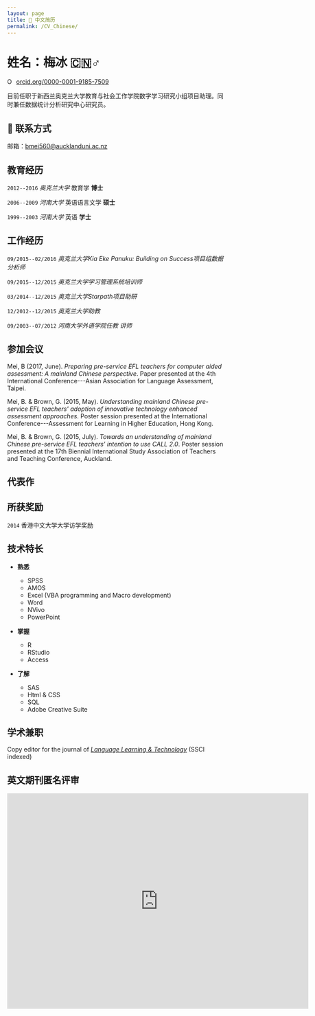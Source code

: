 ```yaml
---
layout: page
title: 📌 中文简历
permalink: /CV_Chinese/
---
```


# 姓名：梅冰 🇨🇳♂️

<div itemscope itemtype="https://schema.org/Person"><a itemprop="sameAs" content="https://orcid.org/0000-0001-9185-7509" href="https://orcid.org/0000-0001-9185-7509" target="orcid.widget" rel="noopener noreferrer" style="vertical-align:top;"><img src="https://orcid.org/sites/default/files/images/orcid_16x16.png" style="width:1em;margin-right:.5em;" alt="ORCID iD icon">orcid.org/0000-0001-9185-7509</a></div>

目前任职于新西兰奥克兰大学教育与社会工作学院数字学习研究小组项目助理。同时兼任数据统计分析研究中心研究员。




## 📇 联系方式

  邮箱：bmei560@aucklanduni.ac.nz


## 教育经历
`2012--2016`
_奥克兰大学_ 教育学 __博士__

`2006--2009`
_河南大学_ 英语语言文学 __硕士__

`1999--2003`
_河南大学_ 英语 __学士__

## 工作经历

`09/2015--02/2016`
_奥克兰大学Kia Eke Panuku: Building on Success项目组数据分析师_

`09/2015--12/2015`
_奥克兰大学学习管理系统培训师_

`03/2014--12/2015`
_奥克兰大学Starpath项目助研_

`12/2012--12/2015`
_奥克兰大学助教_


`09/2003--07/2012`
_河南大学外语学院任教 讲师_



## 参加会议

Mei, B (2017, June). _Preparing pre-service EFL teachers for computer aided assessment: A mainland Chinese perspective_. Paper presented at the 4th International Conference---Asian Association for Language Assessment, Taipei.

Mei, B. & Brown, G. (2015, May). _Understanding mainland Chinese pre-service EFL teachers' adoption of innovative technology enhanced assessment approaches_. Poster session presented at the International Conference---Assessment for Learning in Higher Education, Hong Kong.

Mei, B. & Brown, G. (2015, July). _Towards an understanding of mainland Chinese pre-service EFL teachers' intention to use CALL 2.0_. Poster session presented at the 17th Biennial International Study Association of Teachers and Teaching Conference, Auckland.

## 代表作

<script src="https://bibbase.org/show?bib=https%3A%2F%2Fapi.zotero.org%2Fusers%2F1365598%2Fcollections%2FXYC47ZTD%2Fitems%3Fkey%3DXPeILBDiY6SJLW90nV0aqGVs%26format%3Dbibtex%26limit%3D100&jsonp=1"></script>


## 所获奖励

`2014`
香港中文大学大学访学奖励

## 技术特长

  * __熟悉__
    * SPSS
    + AMOS
    * Excel (VBA programming and Macro development)
    * Word
    * NVivo
    * PowerPoint  

  * __掌握__
    * R
    * RStudio
    * Access


  * __了解__
    * SAS
    * Html & CSS
    * SQL
    * Adobe Creative Suite  

## 学术兼职

Copy editor for the journal of _[Language Learning & Technology](http://llt.msu.edu/)_ (SSCI indexed)

## 英文期刊匿名评审

<!-- start Publons.com widget -->
<iframe src="https://publons.com/author/1474000/widget/embed/?width=640&height=460" width="700" height="500" style="border: solid 1px #ddd;"></iframe>
<!-- end Publons.com widget -->
